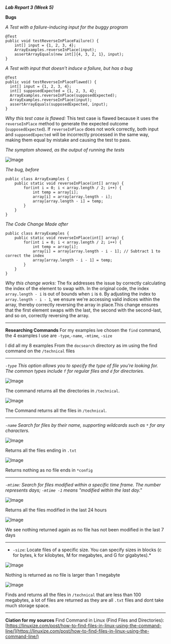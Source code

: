 ***Lab Report 3 (Week 5)***

**Bugs**

*A Test with a failure-inducing input for the buggy program*

```
@Test
public void testReverseInPlaceFailure() {
    int[] input = {1, 2, 3, 4};
    ArrayExamples.reverseInPlace(input);
    assertArrayEquals(new int[]{4, 3, 2, 1}, input);
}
```


*A Test with input that doesn't induce a failure, but has a bug*
```
@Test
public void testReverseInPlaceFlawed() {
  int[] input = {1, 2, 3, 4};
  int[] supposedExpected = {1, 2, 3, 4}; 
  ArrayExamples.reverseInPlace(supposedExpected); 
  ArrayExamples.reverseInPlace(input);
  assertArrayEquals(supposedExpected, input); 
}
```
*Why this test case is flawed:*  This test case is flawed because it uses the `reverseInPlace` method to generate the expected outcome (`supposedExpected`). If `reverseInPlace` does not work correctly, both input and `supposedExpected` will be incorrectly processed in the same way, making them equal by mistake and causing the test to pass.



*The symptom showed, as the output of running the tests*

![Image](LabReport3.1.png)




*The bug, before*
```
public class ArrayExamples {
    public static void reverseInPlace(int[] array) {
        for(int i = 0; i < array.length / 2; i++) {
            int temp = array[i];
            array[i] = array[array.length - i];
            array[array.length - i] = temp;
        }
    }
}
```

*The Code Change Made after*
```
public class ArrayExamples {
    public static void reverseInPlace(int[] array) {
        for(int i = 0; i < array.length / 2; i++) {
            int temp = array[i];
            array[i] = array[array.length - i - 1]; // Subtract 1 to correct the index
            array[array.length - i - 1] = temp;
        }
    }
}
```
*Why this change works:*  The fix addresses the issue by correctly calculating the index of the element to swap with. In the original code, the index `array.length - i` is out of bounds when `i` is `0`. By adjusting the index to `array.length - i - 1`, we ensure we're accessing valid indices within the array, thereby correctly reversing the array in place.This change ensures that the first element swaps with the last, the second with the second-last, and so on, correctly reversing the array.

_____________________________________________________________________________________________________________________

**Researching Commands**
For my examples ive chosen the `find` command, the 4 examples I use are `-type`,`-name`, `-mtime`, `-size`

I did all my 8 examples From the `docsearch` directory as im using the find command on the `/technical` files

_____________________________________________________________________________________________________________________
*`-type` This option allows you to specify the type of file you're looking for. The common types include `f` for regular files and `d` for directories.*


![Image](LabReport3.2.png)

The command returns all the directories in `/technical`.

![Image](LabReport3.3.png)

The Command returns all the files in `/technical`.

_____________________________________________________________________________________________________________________

*`-name` Search for files by their name, supporting wildcards such as `*` for any characters.*

![Image](LabReport3.4.png)

Returns all the files ending in `.txt`


![Image](LabReport3.5.png)

Returns nothing as no file ends in `*config`

_____________________________________________________________________________________________________________________

*`-mtime`: Search for files modified within a specific time frame. The number represents days; `-mtime -1` means "modified within the last day."*


![Image](LabReport3.6.png)

Returns all the files modified in the last 24 hours



![Image](LabReport3.7.png)

We see nothing returned again as no file has not been modified in the last 7 days

_____________________________________________________________________________________________________________________

* `-size`: Locate files of a specific size. You can specify sizes in blocks (c for bytes, k for kilobytes, M for megabytes, and G for gigabytes).*


![Image](LabReport3.8.png)


Nothing is returned as no file is larger than 1 megabyte


![Image](LabReport3.9.png)
 
Finds and returns all the files in `/technical` that are less than 100 megabytes, a lot of files are returned as they are all `.txt` files and dont take much storage space.

_____________________________________________________________________________________________________________________

**Ciation for my sources**
Find Command in Linux (Find Files and Directories): [https://linuxize.com/post/how-to-find-files-in-linux-using-the-command-line/](https://linuxize.com/post/how-to-find-files-in-linux-using-the-command-line/)
